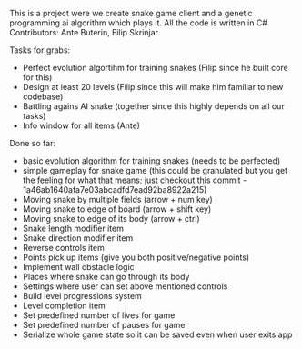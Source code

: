This is a project were we create snake game client and a genetic programming ai algorithm which plays it.
All the code is written in C#
Contributors: Ante Buterin, Filip Skrinjar

Tasks for grabs:
- Perfect evolution algortihm for training snakes (Filip since he built 
core for this)
- Design at least 20 levels (Filip since this will make him familiar to 
new codebase)
- Battling agains AI snake (together since this highly depends on all 
our tasks)
- Info window for all items (Ante)

Done so far: 
- basic evolution algorithm for training snakes (needs to be perfected)
- simple gameplay for snake game (this could be granulated but you get the feeling for what that means; just checkout this commit - 1a46ab1640afa7e03abcadfd7ead92ba8922a215)
- Moving snake by multiple fields (arrow + num key)
- Moving snake to edge of board (arrow + shift key)
- Moving snake to edge of its body (arrow + ctrl)
- Snake length modifier item
- Snake direction modifier item
- Reverse controls item
- Points pick up items (give you both positive/negative points)
- Implement wall obstacle logic
- Places where snake can go through its body
- Settings where user can set above mentioned controls
- Build level progressions system
- Level completion item
- Set predefined number of lives for game
- Set predefined number of pauses for game
- Serialize whole game state so it can be saved even when user exits app
